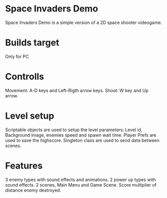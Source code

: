 # Space Invaders Demo
Space Invaders Demo is a simple version of a 2D space shooter videogame. 

# Builds target
Only for PC

# Controlls
Movement: A-D keys and Left-Rigth arrow keys.
Shoot: W key and Up arrow.

# Level setup
Scriptable objects are used to setup the level parameters: Level id, Background image, enemies speed and spawn wait time. 
Player Prefs are used to save the highscore.
Singleton class are used to send data between scenes.

# Features
3 enemy types with sound effects and animations.
2 power up types with sound effects.
2 scenes, Main Menu and Game Scene.
Score multiplier of distance enemy destroyed.

